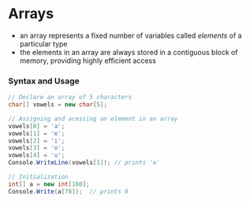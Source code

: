 # Arrays
- an array represents a fixed number of variables called _elements_ of a particular type
- the elements in an array are always stored in a contiguous block of memory, providing highly efficient access

### Syntax and Usage
```C#
// Declare an array of 5 characters
char[] vowels = new char[5];

// Assigning and acessing an element in an array
vowels[0] = 'a';
vowels[1] = 'e';
vowels[2] = 'i';
vowels[3] = 'o';
vowels[4] = 'u';
Console.WriteLine(vowels[1]); // prints 'e'

// Initialization
int[] a = new int[100];
Console.Write(a[78]);  // prints 0
```

